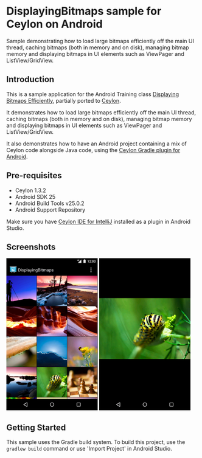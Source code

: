 
DisplayingBitmaps sample for Ceylon on Android
==============================================

Sample demonstrating how to load large bitmaps efficiently off the main UI thread,
caching bitmaps (both in memory and on disk), managing bitmap memory and displaying
bitmaps in UI elements such as ViewPager and ListView/GridView.

Introduction
------------

This is a sample application for the Android Training class [Displaying Bitmaps Efficiently][1],
partially ported to [Ceylon](https://ceylon-lang.org).

It demonstrates how to load large bitmaps efficiently off the main UI thread, caching
bitmaps (both in memory and on disk), managing bitmap memory and displaying bitmaps
in UI elements such as ViewPager and ListView/GridView.

It also demonstrates how to have an Android project containing a mix of Ceylon code 
alongside Java code, using the [Ceylon Gradle plugin for Android][2].

[1]: http://developer.android.com/training/displaying-bitmaps/
[2]: https://github.com/ceylon/ceylon-gradle-android

Pre-requisites
--------------

- Ceylon 1.3.2
- Android SDK 25
- Android Build Tools v25.0.2
- Android Support Repository

Make sure you have [Ceylon IDE for IntelliJ][3] installed as a plugin in Android Studio.

[3]: https://ceylon-lang.org/documentation/1.3/ide/intellij/install/

Screenshots
-------------

<img src="screenshots/1-gridview.png" height="400" alt="Screenshot"/> <img src="screenshots/2-detail.png" height="400" alt="Screenshot"/> 

Getting Started
---------------

This sample uses the Gradle build system. To build this project, use the `gradlew build`
command or use 'Import Project' in Android Studio.

